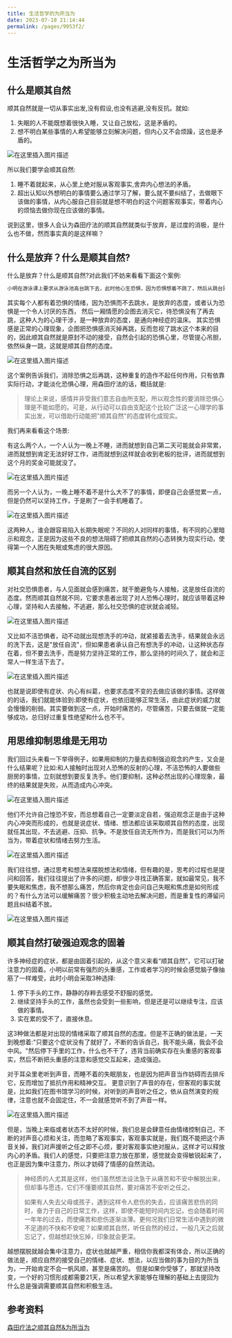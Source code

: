 ```yaml
---
title: 生活哲学的为所当为
date: 2023-07-10 21:14:44
permalink: /pages/9953f2/
---
```

# 生活哲学之为所当为

## 什么是顺其自然

顺其自然就是一切从事实出发,没有假设,也没有逃避,没有反抗。就如:

1. 失眠的人不能既想着很快入睡，又让自己放松，这是矛盾的。
2. 想不明白某些事情的人希望能够立刻解决问题，但内心又不会烦躁，这也是矛盾的。

![在这里插入图片描述](./image/202305021707222.png)

所以我们要学会顺其自然:

1. 睡不着就起来，从心里上绝对服从客观事实,舍弃内心想法的矛盾。
2. 超出认知以外想明白的事情要么通过学习了解，要么就不要纠结了，去做眼下该做的事情，从内心服自己目前就是想不明白的这个问题客观事实，带着内心的烦恼去做你现在应该做的事情。

说到这里，很多人会认为森田疗法的顺其自然就类似于放弃，是过度的消极，是什么也不做，然而事实真的是这样嘛？

## 什么是放弃？什么是顺其自然?

什么是放弃？什么是顺其自然?对此我们不妨来看看下面这个案例:

```bash
小明在游泳课上要求从游泳池高台跳下去，此时他心生恐惧，因为恐惧想着不跳了，然后从跳台回去，不想跳水了。
```

其实每个人都有着恐惧的情绪，因为恐惧而不去跳水，是放弃的态度，或者认为恐惧是一个令人讨厌的东西， 然后一厢情愿的企图去消灭它，待恐惧没有了再去跳，这种人为的心理干涉，是一种放弃的态度，是通向神经症的温床。 其实恐惧感是正常的心理现象，企图把恐惧感消灭掉再跳，反而忽视了跳水这个本来的目的，因此顺其自然就是原封不动的接受，自然会引起的恐惧心里，尽管提心吊胆，依然纵身一跳，这就是顺其自然的态度。

![在这里插入图片描述](./image/202305021707254.png)

这个案例告诉我们，消除恐惧之后再跳，这种重复的造作不起任何作用，只有依靠实际行动，才能淡化恐惧心理，用森田疗法的话，概括就是:

> 理论上来说，感情并非受我们意志自由所支配，所以观念性的要消除恐惧心理是不能如愿的。可是，从行动可以自由支配这个比较广泛这一心理学的事实出发，可以借助行动能把"顺其自然"的态度转化成现实。

我们再来看看这个场景:

有这么两个人，一个人认为一晚上不睡，进而就想到自己第二天可能就会非常累，进而就想到肯定无法好好工作，进而就想到这样就会收到老板的批评，进而就想到这个月的奖金可能就没了。

![在这里插入图片描述](./image/202305021707251.png)

而另一个人认为，一晚上睡不着不是什么大不了的事情，即便自己会感觉累一点，但是仍然可以坚持工作，于是刷了一会手机睡着了。

![在这里插入图片描述](./image/202305021707159.png)

这两种人，谁会跟容易陷入长期失眠呢？不同的人对同样的事情，有不同的心里暗示和观念，正是因为这些不良的想法阻碍了把顺其自然的心态转换为现实行动，使得第一个人困在失眠或焦虑的很大原因。

## 顺其自然和放任自流的区别

对社交恐惧患者，与人见面就会感到痛苦，就干脆避免与人接触，这是放任自流的态度。然而顺其自然就不同，它要求患者出现了对人恐怖心理时，就应该带着这种心理，坚持和人去接触，不逃避，那么社交恐惧的症状就会减轻。

![在这里插入图片描述](./image/202305021707240.png)

又比如不洁恐惧者，动不动就出现想洗手的冲动，就紧接着去洗手，结果就会永远的洗下去，这是"放任自流"，但如果患者承认自己有想洗手的冲动，让这种状态存在着，但不要去洗手，而是努力坚持正常的工作，那么坚持的时间久了，就会和正常人一样生活下去了。

![在这里插入图片描述](./image/202305021707255.png)

也就是说即使有症状、内心有纠葛，也要求态度不变的去做应该做的事情。这样做的的话，我们就能体验到:即使有症状，也依旧能够正常生活，由此症状的威力就会慢慢的削弱。其实要做到这一点，开始时痛苦的，尽管痛苦，只要去做就一定能够成功，总归好过重复性绝望和什么也不干。

## 用思维抑制思维是无用功

我们回过头来看一下举得例子，如果用抑制的力量去抑制强迫观念的产生，又会是什么结果呢？比如:和人接触时出现对人恐怖的反射的心理，不洁恐怖的人要做些厨房的事情，立刻就想到要反复洗手。他们要抑制，这种必然出现的心理现象，最终的结果就是失败，从而造成内心冲突。

![在这里插入图片描述](./image/202305021707122.png)

他们不允许自己惶恐不安，而总想着自己一定要淡定自若，强迫观念正是由于这种内心冲突而形成的，也就是说症状、情绪、想法都应该采取顺其自然的态度，出现就任其出现，不去逃避、压抑、抗争。不是放任自流无所作为，而是我们可以为所当为，带着症状和情绪去努力生活。

![在这里插入图片描述](./image/202305021707239.png)

我们往往想，通过思考和想法来摆脱想法和情绪，但有趣的是，思考的过程也是提问和回答，我们往往提出了许多的问题，却很少寻找正确答案，就如最常见，我不要失眠和焦虑，我不想那么痛苦，然后你肯定也会问自己失眠和焦虑是如何形成的？有什么方法可以缓解痛苦？很少积极主动地去解决问题，而是重复性的滞留问题且纠结着不放。

![在这里插入图片描述](./image/202305021707251.png)

## 顺其自然打破强迫观念的固着

许多神经症的症状，都是由固着引起的，从这个意义来看“顺其自然”，它可以打破注意力的固着。小明以前常有强烈的头重感，工作或者学习的时候会感觉脑子像抽筋了一样难受，此时小明会采取3种选择:

1. 停下手头的工作，静静的存粹去感受不舒服的感觉。
2. 继续坚持手头的工作，虽然也会受到一些影响，但是还是可以继续专注，应该做的事情。
3. 实在累的受不了，直接休息。

这3种做法都是对出现的情绪采取了顺其自然的态度。但是不正确的做法是，一天到晚想着:"只要这个症状没有了就好了，不断的告诉自己，我不能头痛，我会不会中风。"然后停下手里的工作，什么也不干了，违背当前确实存在头重感的客观事实，然后不断把头重感的注意和感觉交互起来，造成强迫。

对于耳朵里老听到声音，而睡不着的失眠朋友，也是因为把声音当作妨碍而去排斥它，反而增加了抵抗作用和精神交互。 更意识到了声音的存在，但客观的事实就是，比如我们在图书馆学习的时候，对听到的声音听之任之，依从自然演变的规律，注意也就不会固定住，不一会就感觉听不到了声音一样。

![在这里插入图片描述](./image/202305021707265.png)

但是，当晚上来临或者状态不太好的时候，我们总是会肆意任由情绪控制自己，不断的对声音心烦和关注，而忽略了客观事实，客观事实就是，我们既不能把这个声音关掉，我们对声援听之任之即不心烦，要对客观事实绝对服从，这样才可以释放内心的矛盾。我们人的感觉，只要把注意力放在那里，感觉就会变得敏锐起来了，也正是因为集中注意力，所以才妨碍了情感的自然流动。

> 神经质的人尤其是这样，他们虽然想法设法急于从痛苦和不安中解脱出来，但却事与愿违，它们不懂要顺其自然，要对痛苦不安听之任之。
>
> 如果有人失去父母或孩子，遇到这样令人悲伤的失去，应该痛苦悲伤的同时，奋力于自己的日常工作，这样，即使不能短时间内忘记，也会随着时间一年年的过去，而使痛苦和悲伤逐渐淡薄。更何况我们日常生活中遇到的微不足道的不快和不安呢？如果顺其自然，听任自然的经过，一般几天之后就忘记了，但越想赶快忘掉，印象就会更深。

越想摆脱就越会集中注意力，症状也就越严重，相信你我都深有体会，所以正确的做法是，顺应自然的接受自己的情绪、症状、想法，以应当做的事为目的为所当为，一开始肯定不会一帆风顺，甚至是痛苦的。 但是如果你受够了，那就坚持改变，一个好的习惯形成都需要21天，所以希望大家能够在理解的基础上去提回为什么总是强调需要顺其自然和积极生活。

## 参考资料

[森田疗法之顺其自然&为所当为](https://www.bilibili.com/video/BV1xq4y1T7Eh/?spm_id_from=333.999.0.0&vd_source=bf04f9a485aa892c0242fbfdfca25589)
